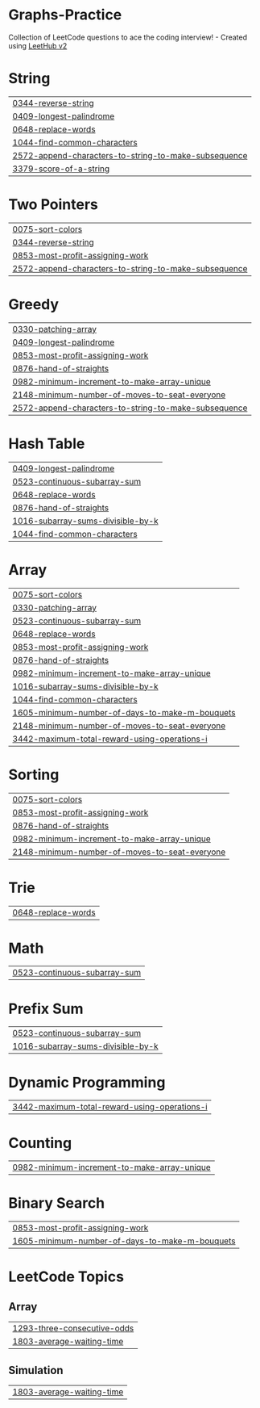 # Graphs-Practice
Collection of LeetCode questions to ace the coding interview! - Created using [LeetHub v2](https://github.com/arunbhardwaj/LeetHub-2.0)


# String
|  |
| ------- |
| [0344-reverse-string](https://github.com/kashyapkale/Graphs-Practice/tree/master/0344-reverse-string) |
| [0409-longest-palindrome](https://github.com/kashyapkale/Graphs-Practice/tree/master/0409-longest-palindrome) |
| [0648-replace-words](https://github.com/kashyapkale/Graphs-Practice/tree/master/0648-replace-words) |
| [1044-find-common-characters](https://github.com/kashyapkale/Graphs-Practice/tree/master/1044-find-common-characters) |
| [2572-append-characters-to-string-to-make-subsequence](https://github.com/kashyapkale/Graphs-Practice/tree/master/2572-append-characters-to-string-to-make-subsequence) |
| [3379-score-of-a-string](https://github.com/kashyapkale/Graphs-Practice/tree/master/3379-score-of-a-string) |
# Two Pointers
|  |
| ------- |
| [0075-sort-colors](https://github.com/kashyapkale/Graphs-Practice/tree/master/0075-sort-colors) |
| [0344-reverse-string](https://github.com/kashyapkale/Graphs-Practice/tree/master/0344-reverse-string) |
| [0853-most-profit-assigning-work](https://github.com/kashyapkale/Graphs-Practice/tree/master/0853-most-profit-assigning-work) |
| [2572-append-characters-to-string-to-make-subsequence](https://github.com/kashyapkale/Graphs-Practice/tree/master/2572-append-characters-to-string-to-make-subsequence) |
# Greedy
|  |
| ------- |
| [0330-patching-array](https://github.com/kashyapkale/Graphs-Practice/tree/master/0330-patching-array) |
| [0409-longest-palindrome](https://github.com/kashyapkale/Graphs-Practice/tree/master/0409-longest-palindrome) |
| [0853-most-profit-assigning-work](https://github.com/kashyapkale/Graphs-Practice/tree/master/0853-most-profit-assigning-work) |
| [0876-hand-of-straights](https://github.com/kashyapkale/Graphs-Practice/tree/master/0876-hand-of-straights) |
| [0982-minimum-increment-to-make-array-unique](https://github.com/kashyapkale/Graphs-Practice/tree/master/0982-minimum-increment-to-make-array-unique) |
| [2148-minimum-number-of-moves-to-seat-everyone](https://github.com/kashyapkale/Graphs-Practice/tree/master/2148-minimum-number-of-moves-to-seat-everyone) |
| [2572-append-characters-to-string-to-make-subsequence](https://github.com/kashyapkale/Graphs-Practice/tree/master/2572-append-characters-to-string-to-make-subsequence) |
# Hash Table
|  |
| ------- |
| [0409-longest-palindrome](https://github.com/kashyapkale/Graphs-Practice/tree/master/0409-longest-palindrome) |
| [0523-continuous-subarray-sum](https://github.com/kashyapkale/Graphs-Practice/tree/master/0523-continuous-subarray-sum) |
| [0648-replace-words](https://github.com/kashyapkale/Graphs-Practice/tree/master/0648-replace-words) |
| [0876-hand-of-straights](https://github.com/kashyapkale/Graphs-Practice/tree/master/0876-hand-of-straights) |
| [1016-subarray-sums-divisible-by-k](https://github.com/kashyapkale/Graphs-Practice/tree/master/1016-subarray-sums-divisible-by-k) |
| [1044-find-common-characters](https://github.com/kashyapkale/Graphs-Practice/tree/master/1044-find-common-characters) |
# Array
|  |
| ------- |
| [0075-sort-colors](https://github.com/kashyapkale/Graphs-Practice/tree/master/0075-sort-colors) |
| [0330-patching-array](https://github.com/kashyapkale/Graphs-Practice/tree/master/0330-patching-array) |
| [0523-continuous-subarray-sum](https://github.com/kashyapkale/Graphs-Practice/tree/master/0523-continuous-subarray-sum) |
| [0648-replace-words](https://github.com/kashyapkale/Graphs-Practice/tree/master/0648-replace-words) |
| [0853-most-profit-assigning-work](https://github.com/kashyapkale/Graphs-Practice/tree/master/0853-most-profit-assigning-work) |
| [0876-hand-of-straights](https://github.com/kashyapkale/Graphs-Practice/tree/master/0876-hand-of-straights) |
| [0982-minimum-increment-to-make-array-unique](https://github.com/kashyapkale/Graphs-Practice/tree/master/0982-minimum-increment-to-make-array-unique) |
| [1016-subarray-sums-divisible-by-k](https://github.com/kashyapkale/Graphs-Practice/tree/master/1016-subarray-sums-divisible-by-k) |
| [1044-find-common-characters](https://github.com/kashyapkale/Graphs-Practice/tree/master/1044-find-common-characters) |
| [1605-minimum-number-of-days-to-make-m-bouquets](https://github.com/kashyapkale/Graphs-Practice/tree/master/1605-minimum-number-of-days-to-make-m-bouquets) |
| [2148-minimum-number-of-moves-to-seat-everyone](https://github.com/kashyapkale/Graphs-Practice/tree/master/2148-minimum-number-of-moves-to-seat-everyone) |
| [3442-maximum-total-reward-using-operations-i](https://github.com/kashyapkale/Graphs-Practice/tree/master/3442-maximum-total-reward-using-operations-i) |
# Sorting
|  |
| ------- |
| [0075-sort-colors](https://github.com/kashyapkale/Graphs-Practice/tree/master/0075-sort-colors) |
| [0853-most-profit-assigning-work](https://github.com/kashyapkale/Graphs-Practice/tree/master/0853-most-profit-assigning-work) |
| [0876-hand-of-straights](https://github.com/kashyapkale/Graphs-Practice/tree/master/0876-hand-of-straights) |
| [0982-minimum-increment-to-make-array-unique](https://github.com/kashyapkale/Graphs-Practice/tree/master/0982-minimum-increment-to-make-array-unique) |
| [2148-minimum-number-of-moves-to-seat-everyone](https://github.com/kashyapkale/Graphs-Practice/tree/master/2148-minimum-number-of-moves-to-seat-everyone) |
# Trie
|  |
| ------- |
| [0648-replace-words](https://github.com/kashyapkale/Graphs-Practice/tree/master/0648-replace-words) |
# Math
|  |
| ------- |
| [0523-continuous-subarray-sum](https://github.com/kashyapkale/Graphs-Practice/tree/master/0523-continuous-subarray-sum) |
# Prefix Sum
|  |
| ------- |
| [0523-continuous-subarray-sum](https://github.com/kashyapkale/Graphs-Practice/tree/master/0523-continuous-subarray-sum) |
| [1016-subarray-sums-divisible-by-k](https://github.com/kashyapkale/Graphs-Practice/tree/master/1016-subarray-sums-divisible-by-k) |
# Dynamic Programming
|  |
| ------- |
| [3442-maximum-total-reward-using-operations-i](https://github.com/kashyapkale/Graphs-Practice/tree/master/3442-maximum-total-reward-using-operations-i) |
# Counting
|  |
| ------- |
| [0982-minimum-increment-to-make-array-unique](https://github.com/kashyapkale/Graphs-Practice/tree/master/0982-minimum-increment-to-make-array-unique) |
# Binary Search
|  |
| ------- |
| [0853-most-profit-assigning-work](https://github.com/kashyapkale/Graphs-Practice/tree/master/0853-most-profit-assigning-work) |
| [1605-minimum-number-of-days-to-make-m-bouquets](https://github.com/kashyapkale/Graphs-Practice/tree/master/1605-minimum-number-of-days-to-make-m-bouquets) |
<!---LeetCode Topics Start-->
# LeetCode Topics
## Array
|  |
| ------- |
| [1293-three-consecutive-odds](https://github.com/kashyapkale/Graphs-Practice/tree/master/1293-three-consecutive-odds) |
| [1803-average-waiting-time](https://github.com/kashyapkale/Graphs-Practice/tree/master/1803-average-waiting-time) |
## Simulation
|  |
| ------- |
| [1803-average-waiting-time](https://github.com/kashyapkale/Graphs-Practice/tree/master/1803-average-waiting-time) |
<!---LeetCode Topics End-->